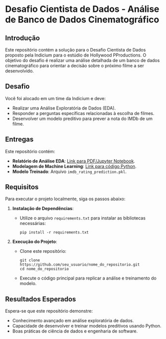 # Desafio Cientista de Dados - Análise de Banco de Dados Cinematográfico

## Introdução

Este repositório contém a solução para o Desafio Cientista de Dados proposto pela Indicium para o estúdio de Hollywood PProductions. O objetivo do desafio é realizar uma análise detalhada de um banco de dados cinematográfico para orientar a decisão sobre o próximo filme a ser desenvolvido.

## Desafio

Você foi alocado em um time da Indicium e deve:

- Realizar uma Análise Exploratória de Dados (EDA).
- Responder a perguntas específicas relacionadas à escolha de filmes.
- Desenvolver um modelo preditivo para prever a nota do IMDb de um filme.

## Entregas

Este repositório contém:

- **Relatório de Análise EDA**: [Link para PDF/Jupyter Notebook](link_para_o_arquivo).
- **Modelagem de Machine Learning**: [Link para código Python](link_para_o_arquivo).
- **Modelo Treinado**: Arquivo `imdb_rating_prediction.pkl`.

## Requisitos

Para executar o projeto localmente, siga os passos abaixo:

1. **Instalação de Dependências**:
   - Utilize o arquivo `requirements.txt` para instalar as bibliotecas necessárias:
     ```
     pip install -r requirements.txt
     ```

2. **Execução do Projeto**:
   - Clone este repositório:
     ```
     git clone https://github.com/seu_usuario/nome_do_repositorio.git
     cd nome_do_repositorio
     ```
   - Execute o código principal para replicar a análise e treinamento do modelo.

## Resultados Esperados

Espera-se que este repositório demonstre:

- Conhecimento avançado em análise exploratória de dados.
- Capacidade de desenvolver e treinar modelos preditivos usando Python.
- Boas práticas de ciência de dados e engenharia de software.


